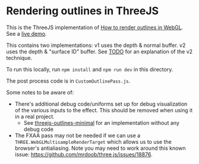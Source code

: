 # Rendering outlines in ThreeJS

This is the ThreeJS implementation of [How to render outlines in WebGL](https://omar-shehata.medium.com/how-to-render-outlines-in-webgl-8253c14724f9). See a [live demo](https://threejs-outlines-postprocess.glitch.me/). 

This contains two implementations: v1 uses the depth & normal buffer. v2 uses the depth & "surface ID" buffer. See [TODO](TODO) for an explanation of the v2 technique.

To run this locally, run `npm install` and `npm run dev` in this directory.

The post process code is in `CustomOutlinePass.js`.

Some notes to be aware of:

* There's additional debug code/uniforms set up for debug visualization of the various inputs to the effect. This should be removed when using it in a real project.
  * See [threejs-outlines-minimal](../threejs-outlines-minimal) for an implementation without any debug code
* The FXAA pass may not be needed if we can use a `THREE.WebGLMultisampleRenderTarget` which allows us to use the browser's antialiasing. Note you may need to work around this known issue: https://github.com/mrdoob/three.js/issues/18876.
